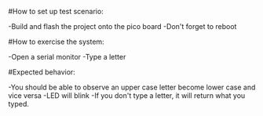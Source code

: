 #How to set up test scenario:

-Build and flash the project onto the pico board
-Don't forget to reboot

#How to exercise the system:

-Open a serial monitor
-Type a letter

#Expected behavior:

-You should be able to observe an upper case letter become lower case and vice versa
-LED will blink
-If you don't type a letter, it will return what you typed.